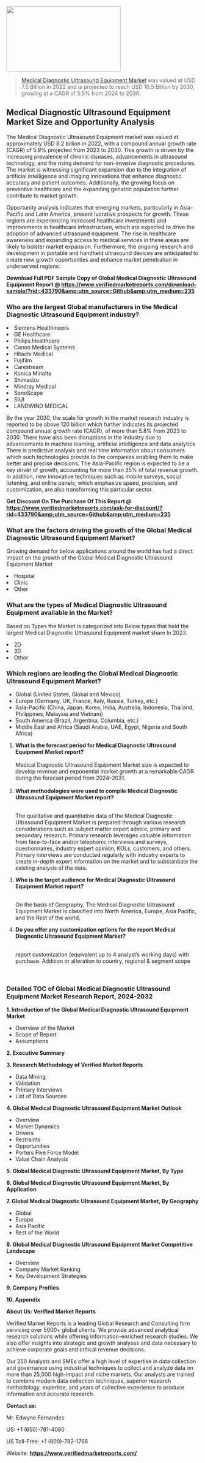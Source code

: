 <img src="https://ffe5etoiles.com/wp-content/uploads/2024/12/MST1-300x171.png" alt="" width="300" height="171" class="alignnone size-medium wp-image-20088" /><blockquote><p><p><a href="https://www.verifiedmarketreports.com/download-sample/?rid=433790&utm_source=Github&utm_medium=235" target="_blank">Medical Diagnostic Ultrasound Equipment Market</a> was valued at USD 7.5 Billion in 2022 and is projected to reach USD 10.5 Billion by 2030, growing at a CAGR of 5.5% from 2024 to 2030.</p></blockquote><p><h2>Medical Diagnostic Ultrasound Equipment Market Size and Opportunity Analysis</h2><p>The Medical Diagnostic Ultrasound Equipment market was valued at approximately USD 8.2 billion in 2022, with a compound annual growth rate (CAGR) of 5.9% projected from 2023 to 2030. This growth is driven by the increasing prevalence of chronic diseases, advancements in ultrasound technology, and the rising demand for non-invasive diagnostic procedures. The market is witnessing significant expansion due to the integration of artificial intelligence and imaging innovations that enhance diagnostic accuracy and patient outcomes. Additionally, the growing focus on preventive healthcare and the expanding geriatric population further contribute to market growth.</p><p>Opportunity analysis indicates that emerging markets, particularly in Asia-Pacific and Latin America, present lucrative prospects for growth. These regions are experiencing increased healthcare investments and improvements in healthcare infrastructure, which are expected to drive the adoption of advanced ultrasound equipment. The rise in healthcare awareness and expanding access to medical services in these areas are likely to bolster market expansion. Furthermore, the ongoing research and development in portable and handheld ultrasound devices are anticipated to create new growth opportunities and enhance market penetration in underserved regions.</p></p><p class=""><strong>Download Full PDF Sample Copy of Global Medical Diagnostic Ultrasound Equipment Report @ <a href="https://www.verifiedmarketreports.com/download-sample/?rid=433790&amp;utm_source=Github&amp;utm_medium=235" target="_blank">https://www.verifiedmarketreports.com/download-sample/?rid=433790&amp;utm_source=Github&amp;utm_medium=235</a></strong></p><h3 id="" class="">Who are the largest Global manufacturers in the Medical Diagnostic Ultrasound Equipment industry?</h3><p><li>Siemens Healthineers</li><li> GE Healthcare</li><li> Philips Healthcare</li><li> Canon Medical Systems</li><li> Hitachi Medical</li><li> Fujifilm</li><li> Carestream</li><li> Konica Minolta</li><li> Shimadzu</li><li> Mindray Medical</li><li> SonoScape</li><li> SIUI</li><li> LANDWIND MEDICAL</li></p><div class=""><div class="" dir="" data-message-author-role="" data-message-id="" data-message-model-slug=""><div class=""><div class=""><div class=""><div class="" dir="" data-message-author-role="" data-message-id="" data-message-model-slug=""><div class=""><div class=""><p>By the year 2030, the scale for growth in the market research industry is reported to be above 120 billion which further indicates its projected compound annual growth rate (CAGR), of more than 5.8% from 2023 to 2030. There have also been disruptions in the industry due to advancements in machine learning, artificial intelligence and data analytics There is predictive analysis and real time information about consumers which such technologies provide to the companies enabling them to make better and precise decisions. The Asia-Pacific region is expected to be a key driver of growth, accounting for more than 35% of total revenue growth. In addition, new innovative techniques such as mobile surveys, social listening, and online panels, which emphasize speed, precision, and customization, are also transforming this particular sector.</p><p><strong>Get Discount On The Purchase Of This Report @&nbsp; <a href="https://www.verifiedmarketreports.com/ask-for-discount/?rid=433790&amp;utm_source=Github&amp;utm_medium=235" target="_blank">https://www.verifiedmarketreports.com/ask-for-discount/?rid=433790&amp;utm_source=Github&amp;utm_medium=235</a></strong></p></div></div></div></div></div></div></div></div><h3 id="" class="">What are the factors driving the growth of the Global Medical Diagnostic Ultrasound Equipment Market?</h3><p id="" class="">Growing demand for below applications around the world has had a direct impact on the growth of the Global Medical Diagnostic Ultrasound Equipment Market</p><p id="" class=""><li>Hospital</li><li> Clinic</li><li> Other</li></p><h3 id="" class="">What are the types of Medical Diagnostic Ultrasound Equipment available in the Market?</h3><p id="" class="">Based on Types the Market is categorized into Below types that held the largest Medical Diagnostic Ultrasound Equipment market share In 2023.</p><p id="" class=""><li>2D</li><li> 3D</li><li> Other</li></p><h3 id="" class="">Which regions are leading the Global Medical Diagnostic Ultrasound Equipment Market?</h3><ul><li>Global (United States, Global and Mexico)</li><li>Europe (Germany, UK, France, Italy, Russia, Turkey, etc.)</li><li>Asia-Pacific (China, Japan, Korea, India, Australia, Indonesia, Thailand, Philippines, Malaysia and Vietnam)</li><li>South America (Brazil, Argentina, Columbia, etc.)</li><li>Middle East and Africa (Saudi Arabia, UAE, Egypt, Nigeria and South Africa)</li></ul><p><ol><li><strong>What is the forecast period for Medical Diagnostic Ultrasound Equipment Market report?<br /></strong><br /><span data-sheets-root="1" data-sheets-value="{&quot;1&quot;:2,&quot;2&quot;:&quot;XXXX size is expected to develop revenue and exponential market growth at a remarkable CAGR during the forecast period from 2024&ndash;2030.&quot;}" data-sheets-userformat="{&quot;2&quot;:12674,&quot;4&quot;:{&quot;1&quot;:2,&quot;2&quot;:16776960},&quot;10&quot;:2,&quot;11&quot;:0,&quot;15&quot;:&quot;Arial&quot;,&quot;16&quot;:12}">Medical Diagnostic Ultrasound Equipment Market size is expected to develop revenue and exponential market growth at a remarkable CAGR during the forecast period from 2024&ndash;2031.</span><br /><br /></li><li><strong>What methodologies were used to compile Medical Diagnostic Ultrasound Equipment Market report?<br /><br /></strong><p>The qualitative and quantitative data of the&nbsp;Medical Diagnostic Ultrasound Equipment Market is prepared through various research considerations such as subject matter expert advice, primary and secondary research. Primary research leverages valuable information from face-to-face and/or telephonic interviews and surveys, questionnaires, industry expert opinion, KOLs, customers, and others. Primary interviews are conducted regularly with industry experts to create in-depth expert information on the market and to substantiate the existing analysis of the data.&nbsp;</p></li><li><strong>Who is the target audience for Medical Diagnostic Ultrasound Equipment Market report?<br /><br /></strong><p>On the basis of Geography, The&nbsp;Medical Diagnostic Ultrasound Equipment Market is classified into North America, Europe, Asia Pacific, and the Rest of the world.</p></li><li><strong>Do you offer any customization options for the report Medical Diagnostic Ultrasound Equipment Market?<br /><br /></strong><p>report customization (equivalent up to 4 analyst&rsquo;s working days) with purchase. Addition or alteration to country, regional &amp; segment scope</p><p>&nbsp;</p></li></ol></p><h3 id="" class="">Detailed TOC of Global Medical Diagnostic Ultrasound Equipment Market Research Report, 2024-2032</h3><p id="" class=""><strong>1. Introduction of the Global Medical Diagnostic Ultrasound Equipment Market</strong></p><ul><li>Overview of the Market</li><li>Scope of Report</li><li>Assumptions</li></ul><p id="" class=""><strong>2. Executive Summary</strong></p><p id="" class=""><strong>3. Research Methodology of&nbsp;Verified Market Reports</strong></p><ul><li>Data Mining</li><li>Validation</li><li>Primary Interviews</li><li>List of Data Sources</li></ul><p id="" class=""><strong>4. Global Medical Diagnostic Ultrasound Equipment Market Outlook</strong></p><ul><li>Overview</li><li>Market Dynamics</li><li>Drivers</li><li>Restraints</li><li>Opportunities</li><li>Porters Five Force Model</li><li>Value Chain Analysis</li></ul><p id="" class=""><strong>5. Global Medical Diagnostic Ultrasound Equipment Market, By&nbsp;Type</strong></p><p id="" class=""><strong>6. Global Medical Diagnostic Ultrasound Equipment Market, By Application</strong></p><p id="" class=""><strong>7. Global Medical Diagnostic Ultrasound Equipment Market, By Geography</strong></p><ul><li>Global</li><li>Europe</li><li>Asia Pacific</li><li>Rest of the World</li></ul><p id="" class=""><strong>8. Global Medical Diagnostic Ultrasound Equipment Market Competitive Landscape</strong></p><ul><li>Overview</li><li>Company Market Ranking</li><li>Key Development Strategies</li></ul><p id="" class=""><strong>9. Company Profiles</strong></p><p id="" class=""><strong>10. Appendix</strong></p><p id="" class=""><strong>About Us: Verified Market Reports</strong></p><p id="" class="">Verified Market Reports is a leading Global Research and Consulting firm servicing over 5000+ global clients. We provide advanced analytical research solutions while offering information-enriched research studies. We also offer insights into strategic and growth analyses and data necessary to achieve corporate goals and critical revenue decisions.</p><p id="" class="">Our 250 Analysts and SMEs offer a high level of expertise in data collection and governance using industrial techniques to collect and analyze data on more than 25,000 high-impact and niche markets. Our analysts are trained to combine modern data collection techniques, superior research methodology, expertise, and years of collective experience to produce informative and accurate research.</p><p id="" class=""><strong>Contact us:</strong></p><p id="" class="">Mr. Edwyne Fernandes</p><p id="" class="">US: +1 (650)-781-4080</p><p id="" class="">US Toll-Free: +1 (800)-782-1768</p><p id="" class="">Website: <a target="" data-test-app-aware-link=""><strong>https://www.verifiedmarketreports.com/</strong></a></p>
